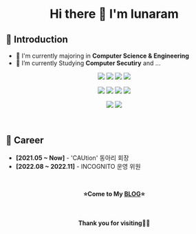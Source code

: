 <h1 align="center">Hi there 👋 I'm lunaram</h1>

## 🙇‍ Introduction

- 📖 I'm currently majoring in **Computer Science & Engineering**
- 🌱 I’m currently Studying **Computer Secutiry** and ...

<p align="center">
<img src="https://img.shields.io/badge/C-A8B9CC?style=for-the-badge&logo=C&logoColor=white">
<img src="https://img.shields.io/badge/C++-00599C?style=for-the-badge&logo=C++&logoColor=white">
<img src="https://img.shields.io/badge/Python-3776AB?style=for-the-badge&logo=Python&logoColor=white">
<img src="https://img.shields.io/badge/Java-007396?style=flat-square&logo=Java&logoColor=white">
</p>
<p align="center">
<img src="https://img.shields.io/badge/HTML5-E34F26?style=for-the-badge&logo=HTML5&logoColor=white">
<img src="https://img.shields.io/badge/CSS3-1572B6?style=for-the-badge&logo=CSS3&logoColor=white">
<img src="https://img.shields.io/badge/JavaScript-F7DF1E?style=for-the-badge&logo=JavaScript&logoColor=white">
<img src="https://img.shields.io/badge/PHP-777BB4?style=for-the-badge&logo=PHP&logoColor=white">
</p>
<p align="center">
<img src="https://img.shields.io/badge/React-61DAFB?style=for-the-badge&logo=React&logoColor=white">
<img src="https://img.shields.io/badge/Node.js-339933?style=for-the-badge&logo=Node.js&logoColor=white">
</p>

<br />

## 📃 Career

- **[2021.05 ~ Now]** - 'CAUtion' 동아리 회장
- **[2022.08 ~ 2022.11]** - INCOGNITO 운영 위원

<br />


<p align="center"><strong>⭐Come to My <a href="https://velog.io/@1unaram">BLOG</a>⭐</strong></p>

<br />

<p align="center"><strong>Thank you for visiting🙇‍♂️</strong></p>
